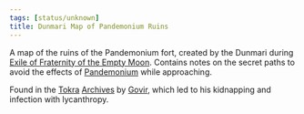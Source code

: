 ```yaml
---
tags: [status/unknown]
title: Dunmari Map of Pandemonium Ruins
---
```



A map of the ruins of the Pandemonium fort, created by the Dunmari during [Exile of Fraternity of the Empty Moon](<../../../../events/1600s/exile-of-fraternity-of-the-empty-moon.md>). Contains notes on the secret paths to avoid the effects of [Pandemonium](<../../../../cosmology/multiverse/spiritual-realms/primal-realms/pandemonium.md>) while approaching.

Found in the [Tokra](<../../../../gazetteer/greater-dunmar/realms/dunmar/central-dunmar/tokra/tokra.md>) [Archives](<../../../../gazetteer/greater-dunmar/realms/dunmar/central-dunmar/tokra/archives.md>) by [Govir](<../../../../people/dunmari/govir.md>), which led to his kidnapping and infection with lycanthropy. 



